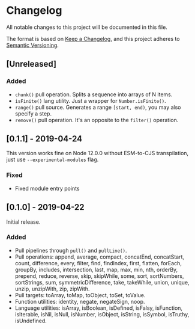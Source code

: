 # Changelog

All notable changes to this project will be documented in this file.

The format is based on [Keep a Changelog](https://keepachangelog.com/en/1.0.0/),
and this project adheres to [Semantic Versioning](https://semver.org/spec/v2.0.0.html).

## [Unreleased]

### Added

- `chunk()` pull operation. Splits a sequence into arrays of N items.
- `isFinite()` lang utility. Just a wrapper for `Number.isFinite()`.
- `range()` pull source. Generates a range `[start, end)`, you may also specify a step.
- `remove()` pull operation. It's an opposite to the `filter()` operation.

## [0.1.1] - 2019-04-24

This version works fine on Node 12.0.0 without ESM-to-CJS transpilation, just use `--experimental-modules` flag.

### Fixed

- Fixed module entry points

## [0.1.0] - 2019-04-22

Initial release.

### Added

- Pull pipelines through `pull()` and `pullLine()`.
- Pull operations: append, average, compact, concatEnd, concatStart, count, difference, every, filter, find, findIndex, first, flatten, forEach, groupBy, includes, intersection, last, map, max, min, nth, orderBy, prepend, reduce, reverse, skip, skipWhile, some, sort, sortNumbers, sortStrings, sum, symmetricDifference, take, takeWhile, union, unique, unzip, unzipWith, zip, zipWith.
- Pull targets: toArray, toMap, toObject, toSet, toValue.
- Function utilities: identity, negate, negateSign, noop.
- Language utilities: isArray, isBoolean, isDefined, isFalsy, isFunction, isIterable, isNil, isNull, isNumber, isObject, isString, isSymbol, isTruthy, isUndefined.
